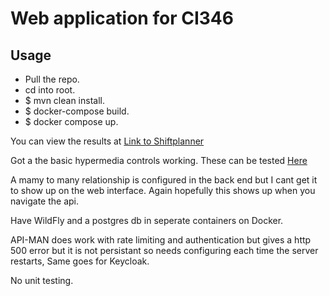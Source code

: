 # Web application for CI346

## Usage
- Pull the repo. 
- cd into root.
- $ mvn clean install.
- $ docker-compose build.
- $ docker compose up.


You can view the results at [Link to Shiftplanner](localhost8080/shiftplanner-0.1/)

Got a the basic hypermedia controls working. These can be tested [Here](localhost8080/shiftplanner-0.1/api)

A mamy to many relationship is configured in the back end but I cant get it to show up on the web interface. Again
hopefully this shows up when you navigate the api.

Have WildFly and a postgres db in seperate containers on Docker.

API-MAN does work with rate limiting and authentication but gives a http 500 error but it is not persistant so needs configuring each time the server restarts, Same goes for Keycloak.

No unit testing.


